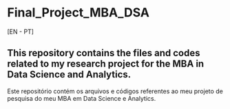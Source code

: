 # Final_Project_MBA_DSA

[EN - PT]  

This repository contains the files and codes related to my research project for the MBA in Data Science and Analytics.
-
Este repositório contém os arquivos e códigos referentes ao meu projeto de pesquisa do meu MBA em Data Science e Analytics.
